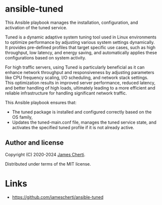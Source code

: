 # ansible-tuned

This Ansible playbook manages the installation, configuration, and activation of the tuned service.

Tuned is a dynamic adaptive system tuning tool used in Linux environments to optimize performance by adjusting various system settings dynamically. It provides pre-defined profiles that target specific use cases, such as high throughput, low latency, and energy saving, and automatically applies these configurations based on system activity.

For high traffic servers, using Tuned is particularly beneficial as it can enhance network throughput and responsiveness by adjusting parameters like CPU frequency scaling, I/O scheduling, and network stack settings. This optimization results in improved server performance, reduced latency, and better handling of high loads, ultimately leading to a more efficient and reliable infrastructure for handling significant network traffic.

This Ansible playbook ensures that:
- The tuned package is installed and configured correctly based on the OS family,
- Updates the tuned-main.conf file, manages the tuned service state, and activates the specified tuned profile if it is not already active.

## Author and license

Copyright (C) 2020-2024 [James Cherti](https://www.jamescherti.com).

Distributed under terms of the MIT license.

# Links

- https://github.com/jamescherti/ansible-tuned

